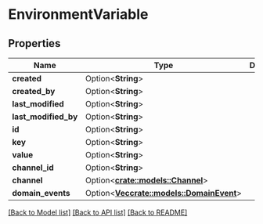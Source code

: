 # EnvironmentVariable

## Properties

Name | Type | Description | Notes
------------ | ------------- | ------------- | -------------
**created** | Option<**String**> |  | [optional]
**created_by** | Option<**String**> |  | [optional]
**last_modified** | Option<**String**> |  | [optional]
**last_modified_by** | Option<**String**> |  | [optional]
**id** | Option<**String**> |  | [optional]
**key** | Option<**String**> |  | [optional]
**value** | Option<**String**> |  | [optional]
**channel_id** | Option<**String**> |  | [optional]
**channel** | Option<[**crate::models::Channel**](Channel.md)> |  | [optional]
**domain_events** | Option<[**Vec<crate::models::DomainEvent>**](DomainEvent.md)> |  | [optional]

[[Back to Model list]](../README.md#documentation-for-models) [[Back to API list]](../README.md#documentation-for-api-endpoints) [[Back to README]](../README.md)



